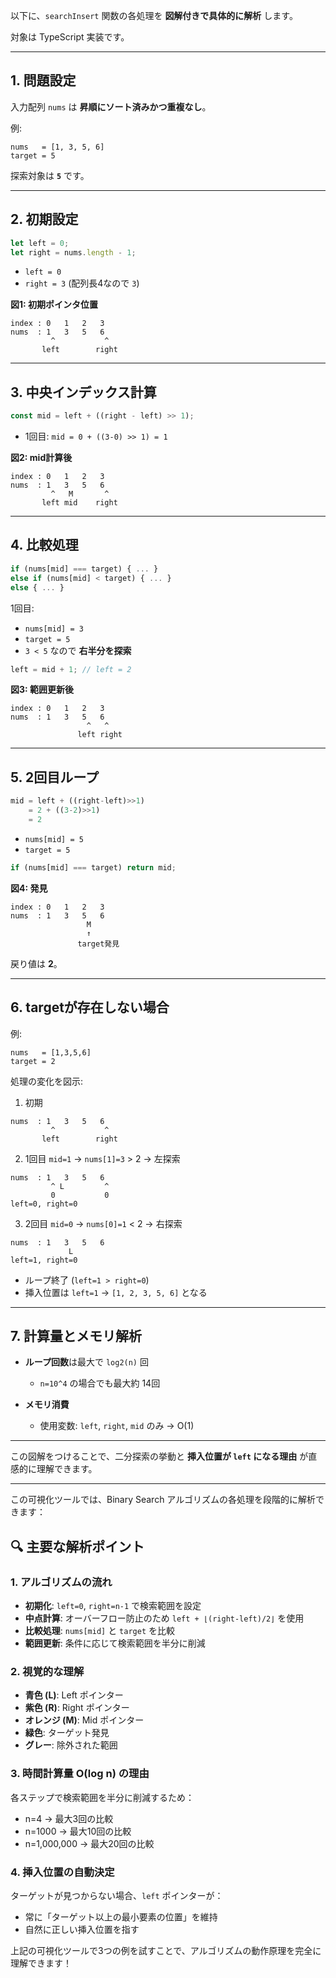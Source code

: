 以下に、`searchInsert` 関数の各処理を **図解付きで具体的に解析** します。

対象は TypeScript 実装です。

---

## 1. 問題設定

入力配列 `nums` は **昇順にソート済みかつ重複なし**。

例:

```
nums   = [1, 3, 5, 6]
target = 5
```

探索対象は **`5`** です。

---

## 2. 初期設定

```typescript
let left = 0;
let right = nums.length - 1;
```

- `left = 0`
- `right = 3` (配列長4なので `3`)

**図1: 初期ポインタ位置**

```
index : 0   1   2   3
nums  : 1   3   5   6
         ^           ^
       left        right
```

---

## 3. 中央インデックス計算

```typescript
const mid = left + ((right - left) >> 1);
```

- 1回目: `mid = 0 + ((3-0) >> 1) = 1`

**図2: mid計算後**

```
index : 0   1   2   3
nums  : 1   3   5   6
         ^   M       ^
       left mid    right
```

---

## 4. 比較処理

```typescript
if (nums[mid] === target) { ... }
else if (nums[mid] < target) { ... }
else { ... }
```

1回目:

- `nums[mid] = 3`
- `target = 5`
- `3 < 5` なので **右半分を探索**

```typescript
left = mid + 1; // left = 2
```

**図3: 範囲更新後**

```
index : 0   1   2   3
nums  : 1   3   5   6
                 ^   ^
               left right
```

---

## 5. 2回目ループ

```typescript
mid = left + ((right-left)>>1)
    = 2 + ((3-2)>>1)
    = 2
```

- `nums[mid] = 5`
- `target = 5`

```typescript
if (nums[mid] === target) return mid;
```

**図4: 発見**

```
index : 0   1   2   3
nums  : 1   3   5   6
                 M
                 ↑
               target発見
```

戻り値は **2**。

---

## 6. targetが存在しない場合

例:

```
nums   = [1,3,5,6]
target = 2
```

処理の変化を図示:

1. 初期

```
nums  : 1   3   5   6
         ^           ^
       left        right
```

2. 1回目 `mid=1` → `nums[1]=3` > 2 → 左探索

```
nums  : 1   3   5   6
         ^ L         ^
         0           0
left=0, right=0
```

3. 2回目 `mid=0` → `nums[0]=1` < 2 → 右探索

```
nums  : 1   3   5   6
             L
left=1, right=0
```

- ループ終了 (`left=1 > right=0`)
- 挿入位置は `left=1` → `[1, 2, 3, 5, 6]` となる

---

## 7. 計算量とメモリ解析

- **ループ回数**は最大で `log2(n)` 回
    - `n=10^4` の場合でも最大約 14回

- **メモリ消費**
    - 使用変数: `left`, `right`, `mid` のみ → O(1)

---

この図解をつけることで、二分探索の挙動と **挿入位置が `left` になる理由** が直感的に理解できます。

---

この可視化ツールでは、Binary Search アルゴリズムの各処理を段階的に解析できます：

## 🔍 **主要な解析ポイント**

### **1. アルゴリズムの流れ**

- **初期化**: `left=0`, `right=n-1` で検索範囲を設定
- **中点計算**: オーバーフロー防止のため `left + ⌊(right-left)/2⌋` を使用
- **比較処理**: `nums[mid]` と `target` を比較
- **範囲更新**: 条件に応じて検索範囲を半分に削減

### **2. 視覚的な理解**

- **青色 (L)**: Left ポインター
- **紫色 (R)**: Right ポインター
- **オレンジ (M)**: Mid ポインター
- **緑色**: ターゲット発見
- **グレー**: 除外された範囲

### **3. 時間計算量 O(log n) の理由**

各ステップで検索範囲を半分に削減するため：

- n=4 → 最大3回の比較
- n=1000 → 最大10回の比較
- n=1,000,000 → 最大20回の比較

### **4. 挿入位置の自動決定**

ターゲットが見つからない場合、`left` ポインターが：

- 常に「ターゲット以上の最小要素の位置」を維持
- 自然に正しい挿入位置を指す

上記の可視化ツールで3つの例を試すことで、アルゴリズムの動作原理を完全に理解できます！

